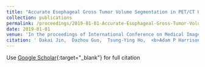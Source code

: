 ```yaml
---
title: "Accurate Esophageal Gross Tumor Volume Segmentation in PET/CT Using Two-Stream Chained 3D Deep Network Fusion"
collection: publications
permalink: /proceedings/2019-01-01-Accurate-Esophageal-Gross-Tumor-Volume-Segmentation-in-PETCT-Using-Two-Stream-Chained-3D-Deep-Network-Fusion
date: 2019-01-01
venue: 'In the proceedings of International Conference on Medical Image Computing and Computer-Assisted Intervention'
citation: ' Dakai Jin,  Dazhou Guo,  Tsung-Ying Ho,  <b>Adam P Harrison</b>,  Jing Xiao,  Chen-kan Tseng,  Le Lu, &quot;Accurate Esophageal Gross Tumor Volume Segmentation in PET/CT Using Two-Stream Chained 3D Deep Network Fusion.&quot; In the proceedings of International Conference on Medical Image Computing and Computer-Assisted Intervention, 2019.'
---
```

Use [Google Scholar](https://scholar.google.com/scholar?q=Accurate+Esophageal+Gross+Tumor+Volume+Segmentation+in+PET/CT+Using+Two+Stream+Chained+3D+Deep+Network+Fusion){:target="_blank"} for full citation